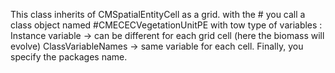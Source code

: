 This class inherits of  CMSpatialEntityCell  as a grid. with the # you call a class object named #CMECECVegetationUnitPE with tow type of variables  :
Instance variable -> can be different for each grid cell (here  the biomass will evolve)
ClassVariableNames -> same variable for each cell.
Finally, you specify the packages name. 